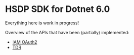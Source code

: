 # HSDP SDK for Dotnet 6.0

Everything here is work in progress!

Overview of the APIs that have been (partially) implemented:
- [IAM OAuth2](docs/IAM-OAuth2.md)
- [TDR](docs/TDR.md)
